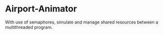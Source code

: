 # Airport-Animator
With use of semaphores, simulate and manage shared resources between a multithreaded program.
